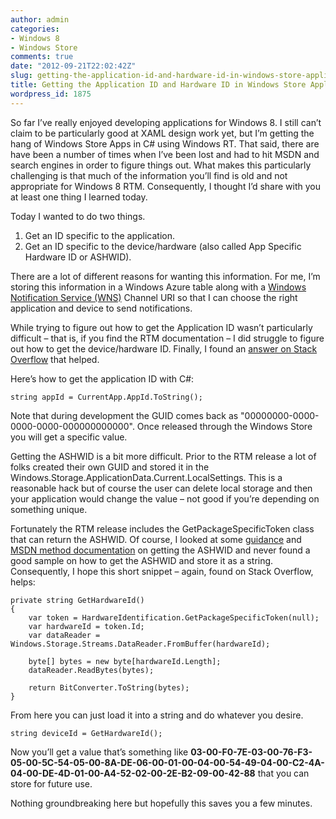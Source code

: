 ```yaml
---
author: admin
categories:
- Windows 8
- Windows Store
comments: true
date: "2012-09-21T22:02:42Z"
slug: getting-the-application-id-and-hardware-id-in-windows-store-applications
title: Getting the Application ID and Hardware ID in Windows Store Applications
wordpress_id: 1875
---
```


So far I’ve really enjoyed developing applications for Windows 8. I still can’t claim to be particularly good at XAML design work yet, but I’m getting the hang of Windows Store Apps in C# using Windows RT. That said, there are have been a number of times when I’ve been lost and had to hit MSDN and search engines in order to figure things out. What makes this particularly challenging is that much of the information you’ll find is old and not appropriate for Windows 8 RTM. Consequently, I thought I’d share with you at least one thing I learned today.

Today I wanted to do two things.

1.	Get an ID specific to the application.
2.	Get an ID specific to the device/hardware (also called App Specific Hardware ID or ASHWID).

There are a lot of different reasons for wanting this information. For me, I’m storing this information in a Windows Azure table along with a [Windows Notification Service (WNS)](http://msdn.microsoft.com/en-us/library/windows/apps/hh913756.aspx) Channel URI so that I can choose the right application and device to send notifications.

While trying to figure out how to get the Application ID wasn’t particularly difficult – that is, if you find the RTM documentation – I did struggle to figure out how to get the device/hardware ID. Finally, I found an [answer on Stack Overflow](http://stackoverflow.com/questions/12528186/how-do-i-get-a-unique-identifier-for-a-machine-running-windows-8-in-c) that helped.

Here’s how to get the application ID with C#:

	string appId = CurrentApp.AppId.ToString();

Note that during development the GUID comes back as "00000000-0000-0000-0000-000000000000". Once released through the Windows Store you will get a specific value.

Getting the ASHWID is a bit more difficult. Prior to the RTM release a lot of folks created their own GUID and stored it in the Windows.Storage.ApplicationData.Current.LocalSettings. This is a reasonable hack but of course the user can delete local storage and then your application would change the value – not good if you’re depending on something unique.

Fortunately the RTM release includes the GetPackageSpecificToken class that can return the ASHWID. Of course, I looked at some [guidance](http://msdn.microsoft.com/en-us/library/windows/apps/jj553431) and [MSDN method documentation](http://msdn.microsoft.com/en-us/library/windows/apps/windows.system.profile.hardwareidentification.getpackagespecifictoken) on getting the ASHWID and never found a good sample on how to get the ASHWID and store it as a string. Consequently, I hope this short snippet – again, found on Stack Overflow, helps:

	private string GetHardwareId()
	{
    	var token = HardwareIdentification.GetPackageSpecificToken(null);
    	var hardwareId = token.Id;
    	var dataReader = Windows.Storage.Streams.DataReader.FromBuffer(hardwareId);

		byte[] bytes = new byte[hardwareId.Length];
		dataReader.ReadBytes(bytes);

    	return BitConverter.ToString(bytes);
	}

From here you can just load it into a string and do whatever you desire.

	string deviceId = GetHardwareId();

Now you’ll get a value that’s something like **03-00-F0-7E-03-00-76-F3-05-00-5C-54-05-00-8A-DE-06-00-01-00-04-00-54-49-04-00-C2-4A-04-00-DE-4D-01-00-A4-52-02-00-2E-B2-09-00-42-88** that you can store for future use.

Nothing groundbreaking here but hopefully this saves you a few minutes.